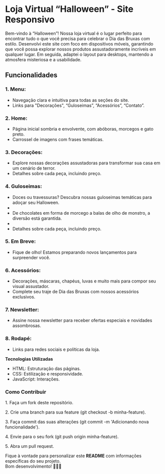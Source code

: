<h1>Loja Virtual “Halloween” - Site Responsivo</h1>
<p>Bem-vindo à “Halloween”! Nossa loja virtual é o lugar perfeito para encontrar tudo o que você precisa para celebrar o Dia das Bruxas com estilo. Desenvolvi este site com foco em dispositivos móveis, garantindo que você possa explorar nossos produtos assustadoramente incríveis em qualquer lugar. Em seguida, adaptei o layout para desktops, mantendo a atmosfera misteriosa e a usabilidade.</p>

<h2>Funcionalidades</h2>

<h3>1. Menu:</h3>
    <ul>
        <li>Navegação clara e intuitiva para todas as seções do site.</li>
        <li>Links para "Decorações", “Guloseimas”, “Acessórios”, “Contato”.</li>
    </ul>

<h3>2. Home:</h3>
    <ul>
    <li>Página inicial sombria e envolvente, com abóboras, morcegos e gato preto.</li>
        <li>Carrossel de imagens com frases temáticas.</li>
    </ul>

<h3>3. Decorações:</h3>
    <ul>
        <li>Explore nossas decorações assustadoras para transformar sua casa em um cenário de terror.</li>
        <li>Detalhes sobre cada peça, incluindo preço.</li>
    </ul>

<h3>4. Guloseimas:</h3>
    <ul>
        <li>Doces ou travessuras? Descubra nossas guloseimas temáticas para adoçar seu Halloween.<li>
        <li>De chocolates em forma de morcego a balas de olho de monstro, a diversão está garantida.<li>
        <li>Detalhes sobre cada peça, incluindo preço.</li>
    </ul>

<h3>5. Em Breve:</h3>
    <ul>
        <li>Fique de olho! Estamos preparando novos lançamentos para surpreender você.</li>
    </ul>

<h3>6. Acessórios:</h3>
    <ul>
        <li>Decorações, máscaras, chapéus, luvas e muito mais para compor seu visual assustador.</li>
        <li>Complete seu traje de Dia das Bruxas com nossos acessórios exclusivos.</li>
    </ul>

<h3>7. Newsletter:</h3>
    <ul>
        <li>Assine nossa newsletter para receber ofertas especiais e novidades assombrosas.</li>
    </ul>

<h3>8. Rodapé:</h3>
    <ul>
        <li>Links para redes sociais e políticas da loja.</li>
    </ul>

<strong>Tecnologias Utilizadas</strong>
    <ul>
        <li>HTML: Estruturação das páginas.</li>
        <li>CSS: Estilização e responsividade.</li>
        <li>JavaScript: Interações.</li>
    </ul>

<h3>Como Contribuir</h3>
<p>1. Faça um fork deste repositório.</p>
<p>2. Crie uma branch para sua feature (git checkout -b minha-feature).</p>
<p>3. Faça commit das suas alterações (git commit -m 'Adicionando nova funcionalidade').</p>
<p>4. Envie para o seu fork (git push origin minha-feature).</p>
<p>5. Abra um pull request.</p>

<p>Fique à vontade para personalizar este <strong>README</strong> com informações específicas do seu projeto. <br>Bom desenvolvimento! 🎃👻✨</p>